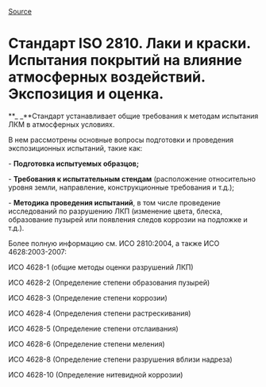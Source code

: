 [Source](http://vseokraskah.net/standart-iso-2810 "Permalink to Стандарт ISO 2810. Лаки и краски. Испытания покрытий на влияние атмосферных воздействий. Экспозиция и оценка.")

# Стандарт ISO 2810. Лаки и краски. Испытания покрытий на влияние атмосферных воздействий. Экспозиция и оценка.

**_ _**Стандарт устанавливает общие требования к методам испытания ЛКМ в атмосферных условиях.

В нем рассмотрены основные вопросы подготовки и проведения экспозиционных испытаний, такие как:

\- **Подготовка испытуемых образцов;**

\- **Требования к испытательным стендам** (расположение относительно уровня земли, направление, конструкционные требования и т.д.);

\- **Методика проведения испытаний**, в том числе проведение исследований по разрушению ЛКП (изменение цвета, блеска, образование пузырей или появления следов коррозии на подложке и т.д.).

Более полную информацию см. ИСО 2810:2004, а также ИСО 4628:2003-2007:

ИСО 4628-1 (общие методы оценки разрушений ЛКП)

ИСО 4628-2 (Определение степени образования пузырей)

ИСО 4628-3 (Определение степени коррозии)

ИСО 4628-4 (Определения степени растрескивания)

ИСО 4628-5 (Определение степени отслаивания)

ИСО 4628-6 (Определение степени меления)

ИСО 4628-8 (Определение степени разрушения вблизи надреза)

ИСО 4628-10 (Определение нитевидной коррозии)

 

  